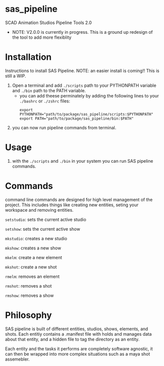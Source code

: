 # sas_pipeline
SCAD Animation Studios Pipeline Tools 2.0


- NOTE: V2.0.0 is currently in progress. This is a ground up redesign of the tool to add more flexiblity

# Installation
Instructions to install SAS Pipeline. 
NOTE: an easier install is coming!! This is still a WIP. 
1. Open a terminal and add `./scripts` path to your PYTHONPATH variable and `./bin` path to the PATH variable. 
    - you can add theese perminately by adding the following lines to your `./bashrc` or `./zshrc` files:
         ```
         export PYTHONPATH="path/to/package/sas_pipeline/scripts:$PYTHONPATH"
         export PATH="path/to/package/sas_pipeline/bin:$PATH"
        ```
2. you can now run pipeline commands from terminal. 

# Usage
1. with the `./scripts` and `./bin` in your system you can run SAS pipeline commands. 


# Commands 
command line commands are designed for high level management of the project. This includes things like creating new
entities, seting your workspace and removing entities. 

`setstudio`: sets the current active studio

`setshow`: sets the current active show

`mkstudio`: creates a new studio

`mkshow`: creates a new show

`mkelm`: create a new element

`mkshot`: create a new shot 

`rmelm`: removes an element

`rmshot`: removes a shot 

`rmshow`: removes a show


# Philosophy
SAS pipeline is built of different entities, studios, shows, elements, and shots. 
Each entitiy contains a .manifest file with holds and manages data about that entity, and a hidden file to tag the 
directory as an entity. 

Each entity and the tasks it performs are completely software agnostic, it can then be wrapped into more complex
situations such as a maya shot assemebler. 








